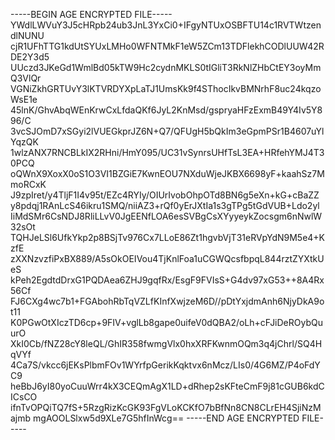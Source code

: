 -----BEGIN AGE ENCRYPTED FILE-----
YWdlLWVuY3J5cHRpb24ub3JnL3YxCi0+IFgyNTUxOSBFTU14c1RVTWtzendlNUNU
cjR1UFhTTG1kdUtSYUxLMHo0WFNTMkF1eW5ZCm13TDFlekhCODlUUW42RDE2Y3d5
UUczd3JKeGd1WmlBd05kTW9Hc2cydnMKLS0tIGliT3RkNlZHbCtEY3oyMmQ3VlQr
VGNiZkhGRTUvY3lKTVRDYXpLaTJ1UmsKk9f4SThocIkvBMNrhF8uc24kqzoWsE1e
45lnK/GhvAbqWEnKrwCxLfdaQKf6JyL2KnMsd/gspryaHFzExmB49Y4Iv5Y896/C
3vcSJOmD7xSGyi2lVUEGkprJZ6N+Q7/QFUgH5bQkIm3eGpmPSr1B4607uYlYqzQK
1wlzANX7RNCBLkIX2RHni/HmY095/UC31vSynrsUHfTsL3EA+HRfehYMJ4T30PCQ
oQWnX9XoxX0oS1O3VI1BZGiE7KwnEOU7NXduWjeJKBX6698yF+kaahSz7MmoRCxK
J9zpIret/y4TljF1I4v95t/EZc4RYIy/OIUrIvobOhpOTd8BN6g5eXn+kG+cBaZZ
y8pdqj1RAnLcS46ikru1SMQ/niiAZ3+rQf0yErJXtIa1s3gTPg5tGdVUB+Ldo2yl
IiMdSMr6CsNDJ8RliLLvV0JgEENfLOA6esSVBgCsXYyyeykZocsgm6nNwlW32sOt
TQHJeLSl6UfkYkp2p8BSjTv976Cx7LLoE86Zt1hgvbVjT31eRVpYdN9M5e4+KzfE
zXXNzvzfiPxBX889/A5sOkOEIVou4TjKnlFoa1uCGWQcsfbpqL844rztZYXtkUeS
kPeh2EgdtdDrxG1PQDAea6ZHJ9gqfRx/EsgF9FVIsS+G4dv97xG53++8A4Rx56Cf
FJ6CXg4wc7b1+FGAbohRbTqVZLfKInfXwjzeM6D//pDtYxjdmAnh6NjyDkA9ot11
K0PGwOtXIczTD6cp+9FIV+vglLb8gape0uifeV0dQBA2/oLh+cFJiDeROybQuurO
XkI0Cb/fNZ28cY8leQL/GhIR358fwmgVlx0hxXRFKwnmOQm3q4jChrl/SQ4HqVYf
4Ca7S/vkcc6jEKsPlbmFOv1WYrfpGerikKqktvx6nMcz/LIs0/4G6MZ/P4oFdYC9
heBbJ6yI80yoCuuWrr4kX3CEQmAgX1LD+dRhep2sKFteCmF9j81cGUB6kdCICsCO
ifnTvOPQiTQ7fS+5RzgRizKcGK93FgVLoKCKfO7bBfNn8CN8CLrEH4SjiNzMajmb
mgAOOLSlxw5d9XLe7G5hfInWcg==
-----END AGE ENCRYPTED FILE-----
